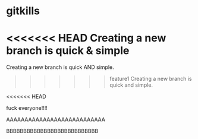 # gitkills
<<<<<<< HEAD
Creating a new branch is quick & simple
=======
Creating a new branch is quick AND simple.
>>>>>>> feature1
Creating a new branch is quick and simple.

<<<<<<< HEAD

fuck everyone!!!!


AAAAAAAAAAAAAAAAAAAAAAAAAAA


BBBBBBBBBBBBBBBBBBBBBBBBBBB
